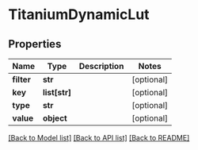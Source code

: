 # TitaniumDynamicLut


## Properties
Name | Type | Description | Notes
------------ | ------------- | ------------- | -------------
**filter** | **str** |  | [optional] 
**key** | **list[str]** |  | [optional] 
**type** | **str** |  | [optional] 
**value** | **object** |  | [optional] 

[[Back to Model list]](../README.md#documentation-for-models) [[Back to API list]](../README.md#documentation-for-api-endpoints) [[Back to README]](../README.md)


